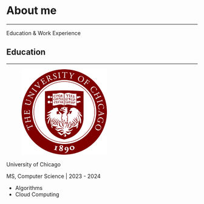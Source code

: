 <div class="bootstrap-section">
    <div class="container-md">
        <div class="row">
            <div class="col-xl-8 offset-xl-2 col-lg-10 offset-lg-1">
                <div class="page-heading">
                    <h1>About me</h1>
                    <hr class="small">
                    <span class="page-subheading">Education & Work Experience</span>
                </div>
            </div>
        </div>
    </div>
</div>

<div class="bulma-styled">
  <section class="section">
    <div class="container">
      <h1 class="title has-text-centered">Education</h1>
      <hr />
      <div class="card">
        <div class="card-content">
          <div class="media">
            <div class="media-left">
              <figure class="image is-48x48">
                <img src="/assets/img/education/uchicago.png" alt="University of Chicago logo" />
              </figure>
            </div>
            <div class="content">
              <p class="title is-4">University of Chicago</p>
              <p class="subtitle is-6">MS, Computer Science | 2023 - 2024</p>
              <ul>
                <li>Algorithms</li>
                <li>Cloud Computing</li>
                <!-- Add more courses as needed -->
              </ul>
            </div>
          </div>
        </div>
    </div>
  </section>
</div>

